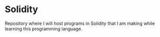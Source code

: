 # Solidity
Repository where I will host programs in Solidity that I am making while learning this programming language.
